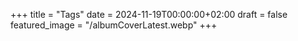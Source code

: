 +++
title = "Tags"
date = 2024-11-19T00:00:00+02:00
draft = false
featured_image = "/albumCoverLatest.webp"
+++
